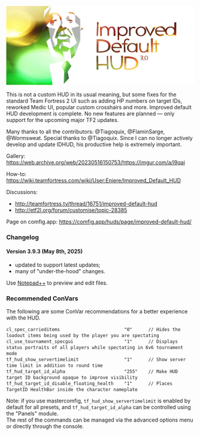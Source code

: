 ![banner](https://raw.githubusercontent.com/mastercomfig/hud-db/main/hud-resources/improved-default-hud/improved-default-hud-banner.webp)

This is not a custom HUD in its usual meaning, but some fixes for the standard Team Fortress 2 UI such as adding HP numbers on target IDs, reworked Medic UI, popular custom crosshairs and more.
Improved default HUD development is complete. No new features are planned — only support for the upcoming major TF2 updates.

Many thanks to all the contributors: @Tiagoquix, @FlaminSarge, @Wormsweat. Special thanks to @Tiagoquix. Since I can no longer actively develop and update IDHUD, his productive help is extremely important.

Gallery: https://web.archive.org/web/20230516150753/https://imgur.com/a/l9qai

How-to: https://wiki.teamfortress.com/wiki/User:Eniere/Improved_Default_HUD

Discussions:
- http://teamfortress.tv/thread/16751/improved-default-hud
- http://etf2l.org/forum/customise/topic-28385

Page on comfig.app: https://comfig.app/huds/page/improved-default-hud/  

### Changelog
#### Version 3.9.3 (May 8th, 2025)
- updated to support latest updates;
- many of "under-the-hood" changes.

Use [Notepad++](http://notepad-plus-plus.org) to preview and edit files.

### Recommended ConVars
The following are some ConVar recommendations for a better experience with the HUD.
```
cl_spec_carrieditems 						"0"      // Hides the loadout items being used by the player you are spectating
cl_use_tournament_specgui 					"1"      // Displays status portraits of all players while spectating in 6v6 tournament mode
tf_hud_show_servertimelimit 				"1"      // Show server time limit in addition to round time
tf_hud_target_id_alpha 						"255"    // Make HUD target ID background opaque to improve visibility
tf_hud_target_id_disable_floating_health 	"1"      // Places TargetID HealthBar inside the character nameplate
```
Note: if you use mastercomfig, `tf_hud_show_servertimelimit` is enabled by default for all presets, and `tf_hud_target_id_alpha` can be controlled using the "Panels" module.  
The rest of the commands can be managed via the advanced options menu or directly through the console.
